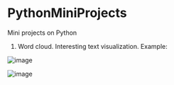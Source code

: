 # PythonMiniProjects
Mini projects on Python
1. Word cloud. Interesting text visualization. Еxample:

![image](https://user-images.githubusercontent.com/62501274/198726676-60acd85a-14d5-4a52-9554-eb34a0f66dcc.png)

![image](https://user-images.githubusercontent.com/62501274/198726787-030dd722-1003-477f-903b-22f5cd4b10d8.png)
